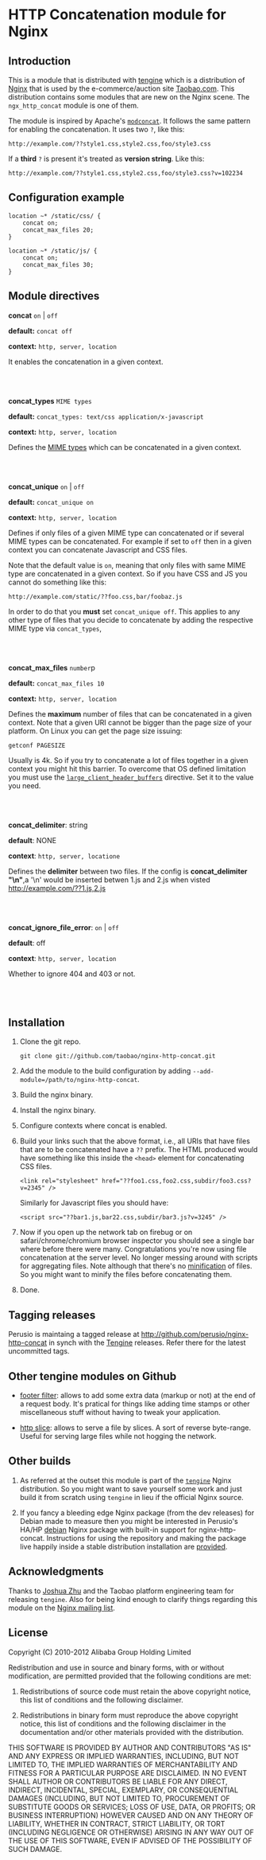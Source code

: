 # HTTP Concatenation module for Nginx

## Introduction 

This is a module that is distributed with
[tengine](http://tengine.taobao.org) which is a distribution of
[Nginx](http://nginx.org) that is used by the e-commerce/auction site
[Taobao.com](http://en.wikipedia.org/wiki/Taobao). This distribution
contains some modules that are new on the Nginx scene. The
`ngx_http_concat` module is one of them.

The module is inspired by Apache's
[`modconcat`](http://code.google.com/p/modconcat). It follows the same
pattern for enabling the concatenation. It uses two `?`, like this: 

    http://example.com/??style1.css,style2.css,foo/style3.css
    
If a **third** `?` is present it's treated as **version string**. Like
this:

    http://example.com/??style1.css,style2.css,foo/style3.css?v=102234

## Configuration example

    location ~* /static/css/ {
        concat on;
        concat_max_files 20;
    }
        
    location ~* /static/js/ {
        concat on;
        concat_max_files 30;
    }

## Module directives

**concat** `on` | `off`

**default:** `concat off`

**context:** `http, server, location`

It enables the concatenation in a given context.

<br/>
<br/>

**concat_types** `MIME types`

**default:** `concat_types: text/css application/x-javascript`

**context:** `http, server, location`

Defines the [MIME types](http://en.wikipedia.org/wiki/MIME_type) which
can be concatenated in a given context.

<br/>
<br/>

**concat_unique** `on` | `off`

**default:** `concat_unique on`

**context:** `http, server, location`

Defines if only files of a given MIME type can concatenated or if
several MIME types can be concatenated. For example if set to `off`
then in a given context you can concatenate Javascript and CSS files.

Note that the default value is `on`, meaning that only files with same
MIME type are concatenated in a given context. So if you have CSS and
JS you cannot do something like this:

    http://example.com/static/??foo.css,bar/foobaz.js
    
In order to do that you **must** set `concat_unique off`. This applies
to any other type of files that you decide to concatenate by adding
the respective MIME type via `concat_types`,

<br/>
<br/>

**concat\_max\_files** `number`p

**default:** `concat_max_files 10`

**context:** `http, server, location`

Defines the **maximum** number of files that can be concatenated in a
given context. Note that a given URI cannot be bigger than the page
size of your platform. On Linux you can get the page size issuing:

    getconf PAGESIZE
    
Usually is 4k. So if you try to concatenate a lot of files together in
a given context you might hit this barrier. To overcome that OS
defined limitation you must use
the [`large_client_header_buffers`](http://wiki.nginx.org/NginxHttpCoreModule#large_client_header_buffers)
directive. Set it to the value you need.

<br/>
<br/>

**concat_delimiter**: string

**default**: NONE

**context**: `http, server, locatione`

Defines the **delimiter** between two files.
If the config is **concat_delimiter "\n"**,a '\n' would be inserted betwen 1.js and 2.js when
visted http://example.com/??1.js,2.js

<br/>
<br/>

**concat_ignore_file_error**: `on` | `off`

**default**: off

**context**: `http, server, location`

Whether to ignore 404 and 403 or not.

<br/>
<br/>

## Installation

 1. Clone the git repo.
     
        git clone git://github.com/taobao/nginx-http-concat.git

 2. Add the module to the build configuration by adding
    `--add-module=/path/to/nginx-http-concat`.

 3. Build the nginx binary.
 
 4. Install the nginx binary.
 
 5. Configure contexts where concat is enabled.
 
 6. Build your links such that the above format, i.e., all URIs that
    have files that are to be concatenated have a `??` prefix. The
    HTML produced would have something like this inside the `<head>`
    element for concatenating CSS files.
    
        <link rel="stylesheet" href="??foo1.css,foo2.css,subdir/foo3.css?v=2345" />
              
    Similarly for Javascript files you should have:
    
        <script src="??bar1.js,bar22.css,subdir/bar3.js?v=3245" />
                  
 7. Now if you open up the network tab on firebug or on
    safari/chrome/chromium browser inspector you should see a single
    bar where before there were many. Congratulations you're now using
    file concatenation at the server level. No longer messing around
    with scripts for aggregating files. Note although that there's no
    [minification](https://en.wikipedia.org/wiki/Minification_\(programming\))
    of files. So you might want to minify the files before
    concatenating them.
    
 8. Done.   

## Tagging releases 

Perusio is maintaing a tagged release
at http://github.com/perusio/nginx-http-concat
in synch with the [Tengine](http://tengine.taobao.org)
releases. Refer there for the latest uncommitted tags.
 
## Other tengine modules on Github

 + [footer filter](https://github.com/taobao/nginx-http-footer-filter):
   allows to add some extra data (markup or not) at the end of a
   request body. It's pratical for things like adding time stamps or
   other miscellaneous stuff without having to tweak your application.
   
 + [http slice](https://github.com/taobao/nginx-http-slice): allows
   to serve a file by slices. A sort of reverse byte-range. Useful for
   serving large files while not hogging the network.

## Other builds

 1. As referred at the outset this module is part of the
    [`tengine`](http://tengine.taobao.org) Nginx distribution. So you
    might want to save yourself some work and just build it from
    scratch using `tengine` in lieu if the official Nginx source.

 2. If you fancy a bleeding edge Nginx package (from the dev releases)
    for Debian made to measure then you might be interested in Perusio's HA/HP
    [debian](http://debian.perusio.net/unstable) Nginx
    package with built-in support for nginx-http-concat.
    Instructions for using the repository and making the
    package live happily inside a stable distribution installation are
    [provided](http://debian.perusio.net).
        
## Acknowledgments

Thanks to [Joshua Zhu](http://blog.zhuzhaoyuan.com) and the Taobao
platform engineering team for releasing `tengine`. Also for being kind
enough to clarify things regarding this module on the
[Nginx mailing list](http://mailman.nginx.org/pipermail/nginx/2011-December/030830.html).

## License

Copyright (C) 2010-2012 Alibaba Group Holding Limited

Redistribution and use in source and binary forms, with or without
modification, are permitted provided that the following conditions
are met:
 
 1. Redistributions of source code must retain the above copyright
    notice, this list of conditions and the following disclaimer.
    
 2. Redistributions in binary form must reproduce the above copyright
    notice, this list of conditions and the following disclaimer in the
    documentation and/or other materials provided with the distribution.

THIS SOFTWARE IS PROVIDED BY AUTHOR AND CONTRIBUTORS "AS IS" AND ANY
EXPRESS OR IMPLIED WARRANTIES, INCLUDING, BUT NOT LIMITED TO, THE
IMPLIED WARRANTIES OF MERCHANTABILITY AND FITNESS FOR A PARTICULAR
PURPOSE ARE DISCLAIMED.  IN NO EVENT SHALL AUTHOR OR CONTRIBUTORS BE
LIABLE FOR ANY DIRECT, INDIRECT, INCIDENTAL, SPECIAL, EXEMPLARY, OR
CONSEQUENTIAL DAMAGES (INCLUDING, BUT NOT LIMITED TO, PROCUREMENT OF
SUBSTITUTE GOODS OR SERVICES; LOSS OF USE, DATA, OR PROFITS; OR
BUSINESS INTERRUPTION) HOWEVER CAUSED AND ON ANY THEORY OF LIABILITY,
WHETHER IN CONTRACT, STRICT LIABILITY, OR TORT (INCLUDING NEGLIGENCE
OR OTHERWISE) ARISING IN ANY WAY OUT OF THE USE OF THIS SOFTWARE, EVEN
IF ADVISED OF THE POSSIBILITY OF SUCH DAMAGE.

